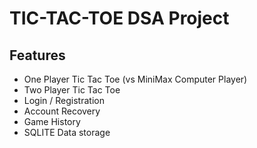 # TIC-TAC-TOE DSA Project

## Features

-   One Player Tic Tac Toe (vs MiniMax Computer Player)
-   Two Player Tic Tac Toe
-   Login / Registration
-   Account Recovery
-   Game History
-   SQLITE Data storage


